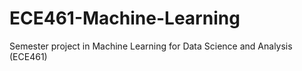 # ECE461-Machine-Learning
Semester project in Machine Learning for Data Science and Analysis (ECE461)

